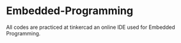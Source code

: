 # Embedded-Programming
All codes are practiced at tinkercad an online IDE used for Embedded Programming.
